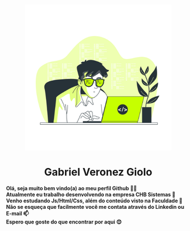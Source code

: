 <head>
    <p align="center">
      <img width="400em" src="https://github.com/gveronezg/gveronezg/blob/main/dev.jpg" alt="gveronezg"/>
    </p> 
  </div>
  <h1 style="text-align: center;" align="center">Gabriel Veronez Giolo</h1>
</head>

<body>
  <div style=background-image="url(backG.jpg);" style="text-align: center;" width="400px;" height="400px;">
    <p color: black; font-size: 25px; color: black;"><strong>Olá, seja muito bem vindo(a) ao meu perfil Github 👋😄 </br>Atualmente eu trabalho desenvolvendo na empresa CHB Sistemas 💼</br>Venho estudando Js/Html/Css, além do conteúdo visto na Faculdade 📖</br>Não se esqueça que facilmente você me contata através do Linkedin ou E-mail 📫</br>Espero que goste do que encontrar por aqui 😊</br></strong>
  <!-- 
    <ul style="text-align: center; font-size: 18px;">
      <li><a href="#Link1">Link 1</a></li>
      <li><a href="#Link2">Link 2</a></li>
      <li><a href="#Link3">Link 3</a></li>
    </ul>
  -->
  </div>
</body>
